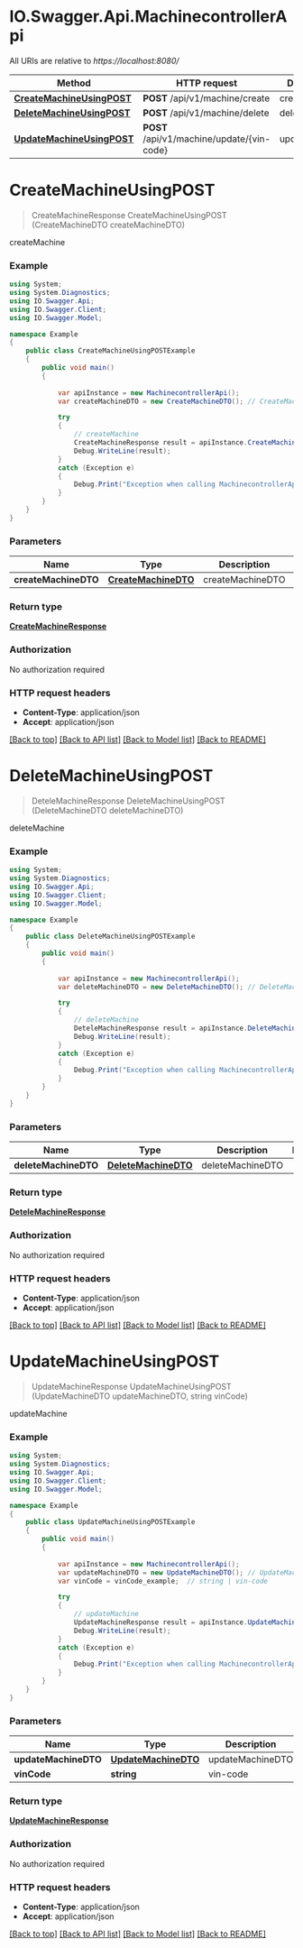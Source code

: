 # IO.Swagger.Api.MachinecontrollerApi

All URIs are relative to *https://localhost:8080/*

Method | HTTP request | Description
------------- | ------------- | -------------
[**CreateMachineUsingPOST**](MachinecontrollerApi.md#createmachineusingpost) | **POST** /api/v1/machine/create | createMachine
[**DeleteMachineUsingPOST**](MachinecontrollerApi.md#deletemachineusingpost) | **POST** /api/v1/machine/delete | deleteMachine
[**UpdateMachineUsingPOST**](MachinecontrollerApi.md#updatemachineusingpost) | **POST** /api/v1/machine/update/{vin-code} | updateMachine


<a name="createmachineusingpost"></a>
# **CreateMachineUsingPOST**
> CreateMachineResponse CreateMachineUsingPOST (CreateMachineDTO createMachineDTO)

createMachine

### Example
```csharp
using System;
using System.Diagnostics;
using IO.Swagger.Api;
using IO.Swagger.Client;
using IO.Swagger.Model;

namespace Example
{
    public class CreateMachineUsingPOSTExample
    {
        public void main()
        {
            
            var apiInstance = new MachinecontrollerApi();
            var createMachineDTO = new CreateMachineDTO(); // CreateMachineDTO | createMachineDTO

            try
            {
                // createMachine
                CreateMachineResponse result = apiInstance.CreateMachineUsingPOST(createMachineDTO);
                Debug.WriteLine(result);
            }
            catch (Exception e)
            {
                Debug.Print("Exception when calling MachinecontrollerApi.CreateMachineUsingPOST: " + e.Message );
            }
        }
    }
}
```

### Parameters

Name | Type | Description  | Notes
------------- | ------------- | ------------- | -------------
 **createMachineDTO** | [**CreateMachineDTO**](CreateMachineDTO.md)| createMachineDTO | 

### Return type

[**CreateMachineResponse**](CreateMachineResponse.md)

### Authorization

No authorization required

### HTTP request headers

 - **Content-Type**: application/json
 - **Accept**: application/json

[[Back to top]](#) [[Back to API list]](../README.md#documentation-for-api-endpoints) [[Back to Model list]](../README.md#documentation-for-models) [[Back to README]](../README.md)

<a name="deletemachineusingpost"></a>
# **DeleteMachineUsingPOST**
> DeteleMachineResponse DeleteMachineUsingPOST (DeleteMachineDTO deleteMachineDTO)

deleteMachine

### Example
```csharp
using System;
using System.Diagnostics;
using IO.Swagger.Api;
using IO.Swagger.Client;
using IO.Swagger.Model;

namespace Example
{
    public class DeleteMachineUsingPOSTExample
    {
        public void main()
        {
            
            var apiInstance = new MachinecontrollerApi();
            var deleteMachineDTO = new DeleteMachineDTO(); // DeleteMachineDTO | deleteMachineDTO

            try
            {
                // deleteMachine
                DeteleMachineResponse result = apiInstance.DeleteMachineUsingPOST(deleteMachineDTO);
                Debug.WriteLine(result);
            }
            catch (Exception e)
            {
                Debug.Print("Exception when calling MachinecontrollerApi.DeleteMachineUsingPOST: " + e.Message );
            }
        }
    }
}
```

### Parameters

Name | Type | Description  | Notes
------------- | ------------- | ------------- | -------------
 **deleteMachineDTO** | [**DeleteMachineDTO**](DeleteMachineDTO.md)| deleteMachineDTO | 

### Return type

[**DeteleMachineResponse**](DeteleMachineResponse.md)

### Authorization

No authorization required

### HTTP request headers

 - **Content-Type**: application/json
 - **Accept**: application/json

[[Back to top]](#) [[Back to API list]](../README.md#documentation-for-api-endpoints) [[Back to Model list]](../README.md#documentation-for-models) [[Back to README]](../README.md)

<a name="updatemachineusingpost"></a>
# **UpdateMachineUsingPOST**
> UpdateMachineResponse UpdateMachineUsingPOST (UpdateMachineDTO updateMachineDTO, string vinCode)

updateMachine

### Example
```csharp
using System;
using System.Diagnostics;
using IO.Swagger.Api;
using IO.Swagger.Client;
using IO.Swagger.Model;

namespace Example
{
    public class UpdateMachineUsingPOSTExample
    {
        public void main()
        {
            
            var apiInstance = new MachinecontrollerApi();
            var updateMachineDTO = new UpdateMachineDTO(); // UpdateMachineDTO | updateMachineDTO
            var vinCode = vinCode_example;  // string | vin-code

            try
            {
                // updateMachine
                UpdateMachineResponse result = apiInstance.UpdateMachineUsingPOST(updateMachineDTO, vinCode);
                Debug.WriteLine(result);
            }
            catch (Exception e)
            {
                Debug.Print("Exception when calling MachinecontrollerApi.UpdateMachineUsingPOST: " + e.Message );
            }
        }
    }
}
```

### Parameters

Name | Type | Description  | Notes
------------- | ------------- | ------------- | -------------
 **updateMachineDTO** | [**UpdateMachineDTO**](UpdateMachineDTO.md)| updateMachineDTO | 
 **vinCode** | **string**| vin-code | 

### Return type

[**UpdateMachineResponse**](UpdateMachineResponse.md)

### Authorization

No authorization required

### HTTP request headers

 - **Content-Type**: application/json
 - **Accept**: application/json

[[Back to top]](#) [[Back to API list]](../README.md#documentation-for-api-endpoints) [[Back to Model list]](../README.md#documentation-for-models) [[Back to README]](../README.md)

